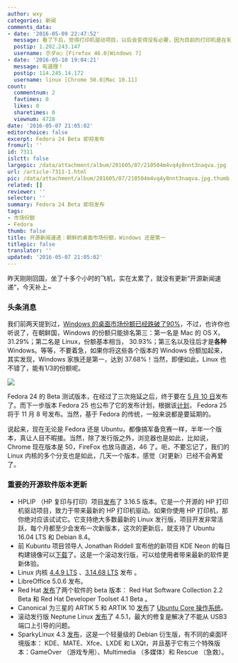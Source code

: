 ```yaml
---
author: wxy
categories: 新闻
comments_data:
- date: '2016-05-09 22:47:52'
  message: 看了下后，觉得打印机驱动项目，以后会变得没有必要，因为目前的打印机是在有些复杂，还有驱动什么的，真是见鬼咯。往后去，所有的打印机都应该是无线wifi自动连接的，或者直接连接网线，打印机有自己的系统，直接通过或标准或简化的TCP/IP协议来传递打印任务。根本不要用户安装什么驱动，添加打印机，就是添加打印机的IP地址。如果是从手机上打印，那就直接扫描打印机身上的二维码即可识别连接打印机并打印。
  postip: 1.202.243.147
  username: 朩ダo○ [Firefox 46.0|Windows 7]
- date: '2016-05-10 19:04:21'
  message: 有道理！
  postip: 114.245.14.172
  username: linux [Chrome 50.0|Mac 10.11]
count:
  commentnum: 2
  favtimes: 0
  likes: 0
  sharetimes: 0
  viewnum: 4728
date: '2016-05-07 21:05:02'
editorchoice: false
excerpt: Fedora 24 Beta 即将发布
fromurl: ''
id: 7311
islctt: false
largepic: /data/attachment/album/201605/07/210504m4vq4y8nnt3naqva.jpg
url: /article-7311-1.html
pic: /data/attachment/album/201605/07/210504m4vq4y8nnt3naqva.jpg.thumb.jpg
related: []
reviewer: ''
selector: ''
summary: Fedora 24 Beta 即将发布
tags:
- 市场份额
- Fedora
thumb: false
title: 开源新闻速递：朝鲜的桌面市场份额，Windows 还是第一
titlepic: false
translator: ''
updated: '2016-05-07 21:05:02'
---
```


昨天刚刚回国，坐了十多个小时的飞机，实在太累了，就没有更新“开源新闻速递”，今天补上~


### 头条消息


我们前两天提到过，[Windows 的桌面市场份额已经跌破了90%](/article-7301-1.html)，不过，也许你也听说了，在朝鲜国，Windows 的份额只能排名第三：第一名是 Mac 的 OS X，31.29%；第二名是 Linux，份额基本相当， 30.93%；第三名以及往后才是**各种** Windows。等等，不要着急，如果你将这些各个版本的 Windows 份额加起来，其实发现，Windows 家族还是第一，达到 37.68%！当然，即便如此，Linux 也不错了，能有1/3的份额呢。


![](/data/attachment/album/201605/07/210504m4vq4y8nnt3naqva.jpg)


Fedora 24 的 Beta 测试版本，在经过了三次拖延之后，终于要在 [5 月 10 日](https://lists.fedoraproject.org/archives/list/devel@lists.fedoraproject.org/thread/G2DH3KWJVXMKDQWQ6ZUO2Z4LQD7WXBR2/)发布了。而下一步版本 Fedora 25 也公布了它的发布计划，根据该[计划](https://fedoraproject.org/wiki/Releases/25/Schedule)， Fedora 25 将于 11 月 8 号发布。当然，基于 Fedora 的传统，一般来说都是要延期的。


说起来，现在无论是 Fedora 还是 Ubuntu，都像搞军备竞赛一样，半年一个版本，真让人目不暇接。当然，除了发行版之外，浏览器也是如此，比如说， Chrome 现在版本是 50，FireFox 也放马直追，46 了。呃，不要忘记了，我们的 Linux 内核的多个分支也是如此，几天一个版本，感觉（对更新）已经不会再爱了。


### 重要的开源软件版本更新


* HPLIP （HP 复印与打印）项目[发布](https://sourceforge.net/p/hplip/news/2016/05/hplip-3165-release-notes/)了 3.16.5 版本。它是一个开源的 HP 打印机驱动项目，致力于带来最新的 HP 打印机驱动。如果你使用 HP 打印机，那你绝对应该试试它。它支持绝大多数最新的 Linux 发行版，项目开发非常活跃，每个月都至少会发布一次新版本，这次的更新后，就支持了 Ubuntu 16.04 LTS 和 Debian 8.4。
* 前 Kubuntu 项目领导人 Jonathan Riddell 宣布他的新项目 KDE Neon 的每日构建镜像可以[下载](http://files.kde.org/neon/images/plasma-wayland-devedition-gitunstable/current/)了。这是一个滚动发行版，可以给使用者带来最新的软件更新体验。
* Linux 内核 [4.4.9 LTS](https://lkml.org/lkml/2016/5/4/841) 、[3.14.68 LTS](https://lkml.org/lkml/2016/5/4/839) 发布 。
* LibreOffice 5.0.6 发布。
* Red Hat [发布](https://access.redhat.com/)了两个软件的 beta 版本： Red Hat Software Collection 2.2 Beta 和 Red Hat Developer Toolset 4.1 Beta 。
* Canonical 为三星的 ARTIK 5 和 ARTIK 10 [发布](http://insights.ubuntu.com/2016/05/05/ubuntu-core-now-available-for-samsung-artik-5-and-10/)了 [Ubuntu Core 操作系统](https://developer.ubuntu.com/en/snappy/start/samsung-artik-iot-modules/)。
* 滚动发行版 Neptune Linux [发布](https://neptuneos.com/en/news-reader/neptune-4-5-1-isos-are-available-now.html)了 4.5.1，最大的修复是解决了不能从 USB3 端口上引导的问题。
* SparkyLinux 4.3 [发布](http://sparkylinux.org/sparkylinux-4-3-special-editions/)，这是一个轻量级的 Debian 衍生版，有不同的桌面环境版本： KDE、MATE、Xfce、LXDE 和 LXQt，并且基于它有三个特殊版本：GameOver （游戏专用）、Multimedia （多媒体）和 Rescue （急救）。